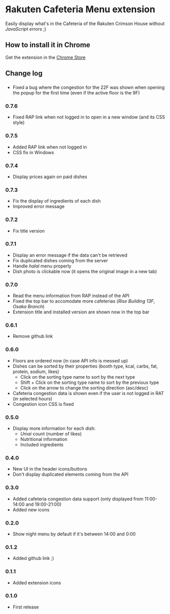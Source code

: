 # Яakuten Cafeteria Menu extension

Easily display what's in the Cafeteria of the Яakuten Crimson House without *JavaScript errors* ;)

## How to install it in Chrome

Get the extension in the [Chrome Store](http://bit.ly/&#114;akuten-cafeteria-menu)

## Change log

###
- Fixed a bug where the congestion for the 22F was shown when opening the popup
  for the first time (even if the active floor is the 9F)

### 0.7.6
- Fixed RAP link when not logged in to open in a new window (and its CSS style)

### 0.7.5
- Added RAP link when not logged in
- CSS fix in Windows

### 0.7.4
- Display prices again on paid dishes

### 0.7.3
- Fix the display of ingredients of each dish
- Improved error message

### 0.7.2
- Fix title version

### 0.7.1
- Display an error message if the data can't be retrieved
- Fix duplicated dishes coming from the server
- Handle _halal_ menu properly
- Dish photo is clickable now (it opens the original image in a new tab)

### 0.7.0
- Read the menu information from RAP instead of the API
- Fixed the top bar to accomodate more cafeterias (_Rise Building 13F_, _Osaka Branch_)
- Extension title and installed version are shown now in the top bar

### 0.6.1
- Remove github link

### 0.6.0
- Floors are ordered now (in case API info is messed up)
- Dishes can be sorted by their properties (booth type, kcal, carbs, fat, protein, sodium, likes)
  - Click on the sorting type name to sort by the next type
  - Shift + Click on the sorting type name to sort by the previous type
  - Click on the arrow to change the sorting direction (asc/desc)
- Cafeteria congestion data is shown even if the user is not logged in RAT (in selected hours)
- Congestion icon CSS is fixed

### 0.5.0
- Display more information for each dish:
  - _Umai_ count (number of likes)
  - Nutritional information
  - Included ingredients

### 0.4.0
- New UI in the header icons/buttons
- Don't display duplicated elements coming from the API

### 0.3.0
- Added cafeteria congestion data support (only displayed from 11:00-14:00 and 19:00-21:00)
- Added new icons

### 0.2.0
- Show night menu by default if it's between 14:00 and 0:00

### 0.1.2
- Added github link ;)

### 0.1.1
- Added extension icons

### 0.1.0
- First release
